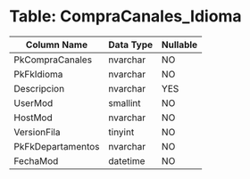 # Table: CompraCanales_Idioma

| Column Name | Data Type | Nullable |
|-------------|-----------|----------|
| PkCompraCanales | nvarchar | NO |
| PkFkIdioma | nvarchar | NO |
| Descripcion | nvarchar | YES |
| UserMod | smallint | NO |
| HostMod | nvarchar | NO |
| VersionFila | tinyint | NO |
| PkFkDepartamentos | nvarchar | NO |
| FechaMod | datetime | NO |
